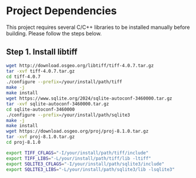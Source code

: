 # Project Dependencies

This project requires several C/C++ libraries to be installed manually before building. Please follow the steps below.

## Step 1. Install libtiff

```bash
wget http://download.osgeo.org/libtiff/tiff-4.0.7.tar.gz
tar -xvf tiff-4.0.7.tar.gz
cd tiff-4.0.7
./configure --prefix=/your/install/path/tiff
make -j
make install
wget https://www.sqlite.org/2024/sqlite-autoconf-3460000.tar.gz
tar -xvf sqlite-autoconf-3460000.tar.gz
cd sqlite-autoconf-3460000
./configure --prefix=/your/install/path/sqlite3
make -j
make install
wget https://download.osgeo.org/proj/proj-8.1.0.tar.gz
tar -xvf proj-8.1.0.tar.gz
cd proj-8.1.0

export TIFF_CFLAGS="-I/your/install/path/tiff/include"
export TIFF_LIBS="-L/your/install/path/tiff/lib -ltiff"
export SQLITE3_CFLAGS="-I/your/install/path/sqlite3/include"
export SQLITE3_LIBS="-L/your/install/path/sqlite3/lib -lsqlite3"

